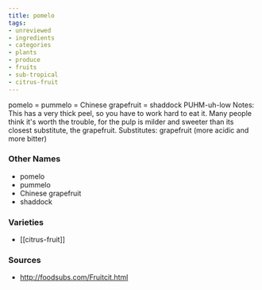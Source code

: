 ```yaml
---
title: pomelo
tags:
- unreviewed
- ingredients
- categories
- plants
- produce
- fruits
- sub-tropical
- citrus-fruit
---
```

pomelo = pummelo = Chinese grapefruit = shaddock PUHM-uh-low Notes: This has a very thick peel, so you have to work hard to eat it. Many people think it's worth the trouble, for the pulp is milder and sweeter than its closest substitute, the grapefruit. Substitutes: grapefruit (more acidic and more bitter)

### Other Names

* pomelo
* pummelo
* Chinese grapefruit
* shaddock

### Varieties

* [[citrus-fruit]]

### Sources
* http://foodsubs.com/Fruitcit.html
